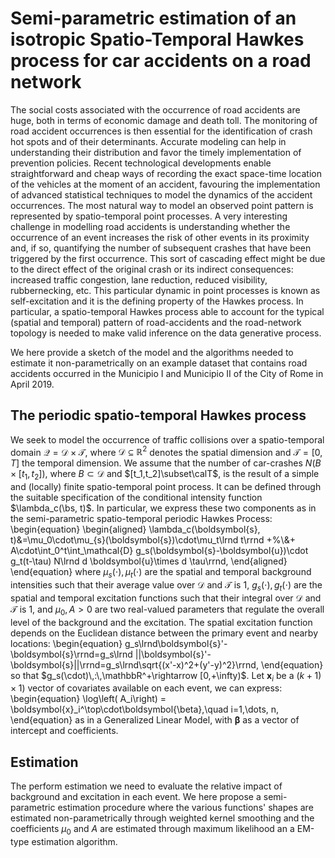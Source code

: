 # Semi-parametric estimation of an isotropic Spatio-Temporal Hawkes process for car accidents on a road network
The social costs associated with the occurrence of road accidents are huge, both in terms of economic damage and death toll. 
The monitoring of road accident occurrences is then essential for the identification of crash hot spots and of their determinants. Accurate modeling can help in understanding their distribution and favor the timely implementation of prevention policies. Recent technological developments enable straightforward and cheap ways of recording the exact space-time location of the vehicles at the moment of an accident, favouring the implementation of advanced statistical techniques to model the dynamics of the accident occurrences. The most natural way to model an observed point pattern is represented by spatio-temporal point processes.
A very interesting challenge in modelling road accidents is understanding whether the occurrence of an event increases the risk of other events in its proximity and, if so, quantifying the number of subsequent crashes that have been triggered by the first occurrence. This sort of cascading effect might be due to the direct effect of the original crash or its indirect consequences: increased traffic congestion, lane reduction, reduced visibility, rubbernecking, etc. This particular dynamic in point processes is known as self-excitation and it is the defining property of the Hawkes process.
In particular, a spatio-temporal Hawkes process able to account for the typical (spatial and temporal) pattern of road-accidents and the road-network topology is needed to make valid inference on the data generative process.

We here provide a sketch of the model and the algorithms needed to estimate it non-parametrically on an example dataset that contains road accidents occurred in the Municipio I and Municipio II of the City of Rome in April 2019.

## The periodic spatio-temporal Hawkes process

We seek to model the occurrence of traffic collisions over a spatio-temporal domain $\mathcal{Q}=\mathcal{D}\times\mathcal{T}$, where $\mathcal{D}\subseteq\mathbb{R}^2$ denotes the spatial dimension and $\mathcal{T}=[0, T]$ the temporal dimension.
We assume that the number of car-crashes $N(B\times[t_1,t_2])$, where $B\subset\mathcal{D}$ and $[t_1,t_2]\subset\calT$, is the result of a simple and (locally) finite spatio-temporal point process. It can be defined through the suitable specification of the conditional intensity function $\lambda_c(\bs, t)$.
In particular, we express these two components as in the semi-parametric spatio-temporal periodic Hawkes Process:
\begin{equation}
\begin{aligned}
    \lambda_c(\boldsymbol{s}, t)&=\mu_0\cdot\mu_{s}(\boldsymbol{s})\cdot\mu_t\lrnd t\rrnd +%\\&+
    A\cdot\int_0^t\int_\mathcal{D} g_s(\boldsymbol{s}-\boldsymbol{u})\cdot g_t(t-\tau) N\lrnd d \boldsymbol{u}\times d \tau\rrnd,
\end{aligned}
\end{equation}
where $\mu_s(\cdot), \mu_t(\cdot)$ are the spatial and temporal background intensities such that their average value over $\mathcal{D}$ and $\mathcal{T}$ is $1$, $g_s(\cdot), g_t(\cdot)$ are the spatial and temporal excitation functions such that their integral over $\mathcal{D}$ and $\mathcal{T}$ is $1$, and $\mu_0,\, A>0$ are two real-valued parameters that regulate the overall level of the background and the excitation.
The spatial excitation function depends on the Euclidean distance between the primary event and nearby locations:
\begin{equation}
    g_s\lrnd\boldsymbol{s}'-\boldsymbol{s}\rrnd=g_s\lrnd ||\boldsymbol{s}'-\boldsymbol{s}||\rrnd=g_s\lrnd\sqrt{(x'-x)^2+(y'-y)^2}\rrnd,
\end{equation}
so that $g_s(\cdot)\,:\,\mathbbR^+\rightarrow [0,+\infty)$.
Let $\boldsymbol{x}_{i}$ be a $(k+1)\times 1)$ vector of covariates available on each event, we can express:
\begin{equation}
\log\left( A_i\right) = \boldsymbol{x}_i^\top\cdot\boldsymbol{\beta},\quad  i=1,\dots, n,
\end{equation}
as in a Generalized Linear Model, with $\boldsymbol{\beta}$ as a vector of intercept and coefficients.

## Estimation
The perform estimation we need to evaluate the relative impact of background and excitation in each event. We here propose a semi-parametric estimation procedure where the various functions' shapes are estimated non-parametrically through weighted kernel smoothing and the coefficients $\mu_0$ and $A$ are estimated through maximum likelihood an a EM-type estimation algorithm.
